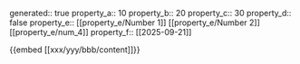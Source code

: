 generated:: true
property_a:: 10
property_b:: 20
property_c:: 30
property_d:: false
property_e:: [[property_e/Number 1]] [[property_e/Number 2]] [[property_e/num_4]]
property_f:: [[2025-09-21]]

{{embed [[xxx/yyy/bbb/content]]}}
